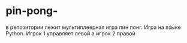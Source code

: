 # pin-pong-
в репозитории лежит мультиплеерная игра пин понг. Игра на языке Python. Игрок 1 управляет левой а игрок 2 правой
